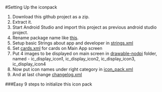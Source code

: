 #Setting Up the iconpack
1. Download this github project as a zip.
2. Extract it.
3. Start Android Studio and import this project as previous android studio project.
4. Rename package name like <a href="http://stackoverflow.com/a/29092698/2828124">this</a>.
5. Setup basic Strings about app and developer in <a href="https://github.com/architjn/MaterialIconPackTemplate/blob/master/app/src/main/res/values/strings.xml">strings.xml</a>
6. Set <a href="https://github.com/architjn/MaterialIconPackTemplate/blob/master/app/src/main/res/values/cards.xml">cards.xml</a> for cards on Main App screen
7. Put 4 images to be displayed on main screen in <a href="https://github.com/architjn/MaterialIconPackTemplate/tree/master/app/src/main/res/drawable-nodpi">drawable-nodpi</a> folder, named - ic_display_icon1, ic_display_icon2, ic_display_icon3, ic_display_icon4
8. Now put icon names under right category in <a href="https://github.com/architjn/MaterialIconPackTemplate/blob/master/app/src/main/res/values/icon_pack.xml">icon_pack.xml</a>
9. And at last change <a href="https://github.com/architjn/MaterialIconPackTemplate/blob/master/app/src/main/res/values/changelog.xml">changelog.xml</a>


###Easy 9 steps to initialize this icon pack

